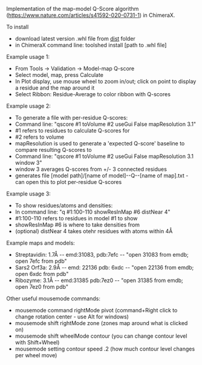 Implementation of the map-model Q-Score algorithm (https://www.nature.com/articles/s41592-020-0731-1) in ChimeraX.

To install
* download latest version .whl file from <a href=https://github.com/gregdp/chimerax-qscore/tree/main/dist>dist</a> folder
* in ChimeraX command line: toolshed install [path to .whl file]

Example usage 1:
* From Tools -> Validation -> Model-map Q-score
* Select model, map, press Calculate
* In Plot display, use mouse wheel to zoom in/out; click on point to display a residue and the map around it
* Select Ribbon: Residue-Average to color ribbon with Q-scores

Example usage 2:
* To generate a file with per-residue Q-scores:
* Command line: <srong>"qscore #1 toVolume #2 useGui False mapResolution 3.1"</strong>
* #1 refers to residues to calculate Q-scores for
* #2 refers to volume
* mapResolution is used to generate a 'expected Q-score' baseline to compare resulting Q-scores to
* Command line: "qscore #1 toVolume #2 useGui False mapResolution 3.1 window 3"
* window 3 averages Q-scores from +/- 3 connected residues
* generates file [model path]/[name of model]--Q--[name of map].txt - can open this to plot per-residue Q-scores

Example usage 3:
* To show residues/atoms and densities:
* In command line: <srong>"q #1:100-110 showResInMap #6 distNear 4"</srong>
* #1:100-110 refers to residues in model #1 to show
* showResInMap #6 is where to take densities from
* (optional) distNear 4 takes otehr residues with atoms within 4Å

Example maps and models:
* Streptavidin: 1.7Å -- emd:31083, pdb:7efc -- "open 31083 from emdb; open 7efc from pdb"
* Sars2 Orf3a: 2.9Å -- emd: 22136 pdb: 6xdc -- "open 22136 from emdb; open 6xdc from pdb"
* Ribozyme: 3.1Å -- emd:31385 pdb:7ez0 -- "open 31385 from emdb; open 7ez0 from pdb"

Other useful mousemode commands:
* mousemode command rightMode pivot (command+Right click to change rotation center - use Alt for windows)
* mousemode shift rightMode zone (zones map around what is clicked on)
* mousemode shift wheelMode contour (you can change contour level with Shift+Wheel)
* mousemode setting contour speed .2 (how much contour level changes per wheel move)
